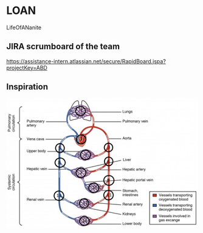 # LOAN
LifeOfANanite

## JIRA scrumboard of the team
https://assistance-intern.atlassian.net/secure/RapidBoard.jspa?projectKey=ABD

## Inspiration
<img src="pics/body_autonomy_graph.jpg" alt="Autonomy of the body">